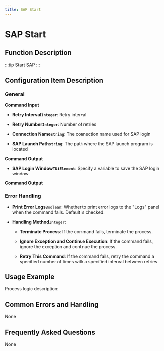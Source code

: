 ```yaml
---
title: SAP Start
---
```


# SAP Start

## Function Description

:::tip 
Start SAP
:::

## Configuration Item Description

### General

**Command Input**

- **Retry Interval`Integer`**: Retry interval

- **Retry Number`Integer`**: Number of retries

- **Connection Name`string`**: The connection name used for SAP login

- **SAP Launch Path`string`**: The path where the SAP launch program is located


**Command Output**

- **SAP Login Window`TUiElement`**: Specify a variable to save the SAP login window


**Command Output**

### Error Handling

- **Print Error Logs**`Boolean`: Whether to print error logs to the "Logs" panel when the command fails. Default is checked. 

- **Handling Method**`Integer`:

    - **Terminate Process**: If the command fails, terminate the process.

    - **Ignore Exception and Continue Execution**: If the command fails, ignore the exception and continue the process.

    - **Retry This Command**: If the command fails, retry the command a specified number of times with a specified interval between retries.

## Usage Example

Process logic description:

## Common Errors and Handling

None

## Frequently Asked Questions

None

